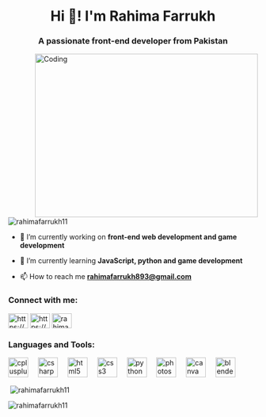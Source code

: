 <h1 align="center">Hi 👋! I'm Rahima Farrukh</h1>
<h3 align="center"> A passionate front-end developer from Pakistan</h3>

 <img align="right" alt="Coding" width="450" height="330" src="https://cdn.dribbble.com/users/730703/screenshots/6581243/avento.gif" />
<p align="left"> <img src="https://komarev.com/ghpvc/?username=rahimafarrukh11&label=Profile%20views&color=0e75b6&style=flat" alt="rahimafarrukh11" /> </p>

- 🔭 I’m currently working on **front-end web development and game development**

- 🌱 I’m currently learning **JavaScript, python and game development**

- 📫 How to reach me **rahimafarrukh893@gmail.com**

<h3 align="left">Connect with me:</h3>
<p align="left">
<a href="https://linkedin.com/in/https://www.linkedin.com/in/rahima-farrukh-b0a378324/" target="blank"><img align="center" src="https://raw.githubusercontent.com/rahuldkjain/github-profile-readme-generator/master/src/images/icons/Social/linked-in-alt.svg" alt="https://www.linkedin.com/in/rahima-farrukh-b0a378324/" height="30" width="40" /></a>
<a href="https://fb.com/https://www.facebook.com/rahima.farrukh.16/" target="blank"><img align="center" src="https://raw.githubusercontent.com/rahuldkjain/github-profile-readme-generator/master/src/images/icons/Social/facebook.svg" alt="https://www.facebook.com/rahima.farrukh.16/" height="30" width="40" /></a>
<a href="https://instagram.com/rahimafarrukh" target="blank"><img align="center" src="https://raw.githubusercontent.com/rahuldkjain/github-profile-readme-generator/master/src/images/icons/Social/instagram.svg" alt="rahimafarrukh" height="30" width="40" /></a>
</p>

<h3 align="left">Languages and Tools:</h3>
<div align="left">
  <img src="https://cdn.jsdelivr.net/gh/devicons/devicon/icons/cplusplus/cplusplus-original.svg" height="40" alt="cplusplus logo"  />
  <img width="12" />
  <img src="https://cdn.jsdelivr.net/gh/devicons/devicon/icons/csharp/csharp-original.svg" height="40" alt="csharp logo"  />
  <img width="12" />
  <img src="https://cdn.jsdelivr.net/gh/devicons/devicon/icons/html5/html5-original.svg" height="40" alt="html5 logo"  />
  <img width="12" />
  <img src="https://cdn.jsdelivr.net/gh/devicons/devicon/icons/css3/css3-original.svg" height="40" alt="css3 logo"  />
  <img width="12" />
  <img src="https://cdn.jsdelivr.net/gh/devicons/devicon/icons/python/python-original.svg" height="40" alt="python logo"  />
  <img width="12" />
  <img src="https://cdn.jsdelivr.net/gh/devicons/devicon/icons/photoshop/photoshop-original.svg" height="40" alt="photoshop logo"  />
  <img width="12" />
  <img src="https://cdn.jsdelivr.net/gh/devicons/devicon/icons/canva/canva-original.svg" height="40" alt="canva logo"  />
  <img width="12" />
  <img src="https://cdn.jsdelivr.net/gh/devicons/devicon/icons/blender/blender-original.svg" height="40" alt="blender logo"  />
</div>

<p>&nbsp;<img align="top" src="https://github-readme-stats.vercel.app/api?username=rahimafarrukh11&show_icons=true&locale=en" alt="rahimafarrukh11" /></p>

<p><img align="left" src="https://github-readme-streak-stats.herokuapp.com/?user=rahimafarrukh11&" alt="rahimafarrukh11" /></p>

<br clear="both">
